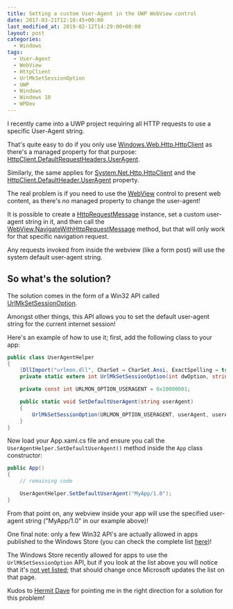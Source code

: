 ```yaml
---
title: Setting a custom User-Agent in the UWP WebView control
date: 2017-03-21T12:10:45+00:00
last_modified_at: 2019-02-12T14:29:00+00:00
layout: post
categories:
  - Windows
tags:
  - User-Agent
  - WebView
  - HttpClient
  - UrlMkSetSessionOption
  - UWP
  - Windows
  - Windows 10
  - WPDev
---
```


I recently came into a UWP project requiring all HTTP requests to use a specific User-Agent string.

That's quite easy to do if you only use [Windows.Web.Http.HttpClient](https://docs.microsoft.com/en-us/uwp/api/windows.web.http.httpclient?wt.mc_id=MVP) as there's a managed property for that purpose: [HttpClient.DefaultRequestHeaders.UserAgent](https://docs.microsoft.com/en-us/uwp/api/windows.web.http.headers.httprequestheadercollection#Windows_Web_Http_Headers_HttpRequestHeaderCollection_UserAgent?wt.mc_id=MVP).

Similarly, the same applies for [System.Net.Http.HttpClient](https://docs.microsoft.com/en-us/dotnet/core/api/system.net.http.httpclient?wt.mc_id=MVP) and the [HttpClient.DefaultHeader.UserAgent](https://docs.microsoft.com/en-us/dotnet/core/api/system.net.http.headers.httprequestheaders#System_Net_Http_Headers_HttpRequestHeaders_UserAgent?wt.mc_id=MVP) property.

The real problem is if you need to use the [WebView](https://docs.microsoft.com/en-us/uwp/api/windows.ui.xaml.controls.webview?wt.mc_id=MVP) control to present web content, as there's no managed property to change the user-agent!

It is possible to create a [HttpRequestMessage](https://docs.microsoft.com/en-us/uwp/api/windows.web.http.httprequestmessage?wt.mc_id=MVP) instance, set a custom user-agent string in it, and then call the [WebView.NavigateWithHttpRequestMessage](https://docs.microsoft.com/en-us/uwp/api/windows.ui.xaml.controls.webview#Windows_UI_Xaml_Controls_WebView_NavigateWithHttpRequestMessage_Windows_Web_Http_HttpRequestMessage_?wt.mc_id=MVP) method, but that will only work for that specific navigation request.

Any requests invoked from inside the webview (like a form post) will use the system default user-agent string.

## So what's the solution?

The solution comes in the form of a Win32 API called [UrlMkSetSessionOption](<https://msdn.microsoft.com/en-us/library/ms775125(v=vs.85).aspx>).

Amongst other things, this API allows you to set the default user-agent string for the current internet session!

Here's an example of how to use it; first, add the following class to your app:

```csharp
public class UserAgentHelper
{
    [DllImport("urlmon.dll", CharSet = CharSet.Ansi, ExactSpelling = true)]
    private static extern int UrlMkSetSessionOption(int dwOption, string pBuffer, int dwBufferLength, int dwReserved);

    private const int URLMON_OPTION_USERAGENT = 0x10000001;

    public static void SetDefaultUserAgent(string userAgent)
    {
        UrlMkSetSessionOption(URLMON_OPTION_USERAGENT, userAgent, userAgent.Length, 0);
    }
}
```

Now load your App.xaml.cs file and ensure you call the `UserAgentHelper.SetDefaultUserAgent()` method inside the `App` class constructor:

```csharp
public App()
{
    // remaining code

    UserAgentHelper.SetDefaultUserAgent("MyApp/1.0");
}
```

From that point on, any webview inside your app will use the specified user-agent string ("MyApp/1.0" in our example above)!

One final note: only a few Win32 API's are actually allowed in apps published to the Windows Store (you can check the complete list [here](https://msdn.microsoft.com/en-us/library/windows/apps/mt644399.aspx))!

The Windows Store recently allowed for apps to use the `UrlMkSetSessionOption` API, but if you look at the list above you will notice that it's [not yet listed](https://msdn.microsoft.com/en-us/library/windows/apps/mt644399.aspx#_urlmon.dll); that should change once Microsoft updates the list on that page.

Kudos to [Hermit Dave](https://twitter.com/hermitdave) for pointing me in the right direction for a solution for this problem!
